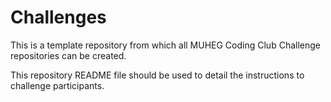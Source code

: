 # Challenges
This is a template repository from which all MUHEG Coding Club Challenge repositories can be created.

This repository README file should be used to detail the instructions to challenge participants.
